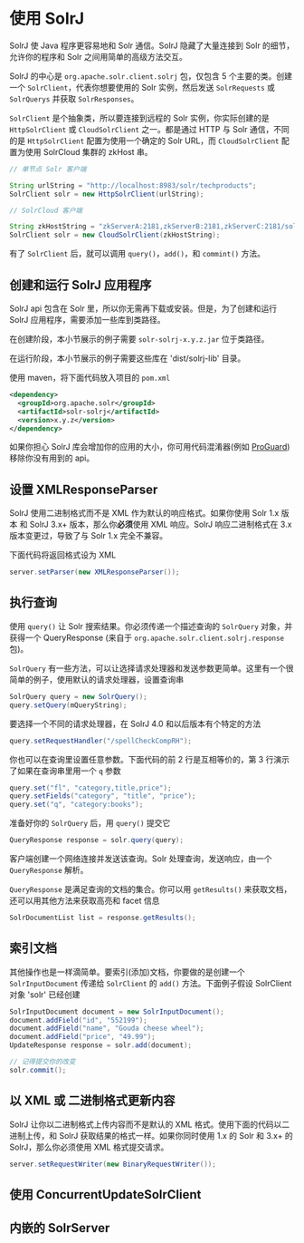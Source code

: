 # 使用 SolrJ

SolrJ 使 Java 程序更容易地和 Solr 通信。SolrJ 隐藏了大量连接到 Solr 的细节，允许你的程序和 Solr 之间用简单的高级方法交互。

SolrJ 的中心是 `org.apache.solr.client.solrj` 包，仅包含 5 个主要的类。创建一个 `SolrClient`，代表你想要使用的 Solr 实例，然后发送 `SolrRequests` 或 `SolrQuerys` 并获取 `SolrResponses`。

`SolrClient` 是个抽象类，所以要连接到远程的 Solr 实例，你实际创建的是 `HttpSolrClient` 或  `CloudSolrClient` 之一。都是通过 HTTP 与 Solr 通信，不同的是 `HttpSolrClient` 配置为使用一个确定的 Solr URL，而 `CloudSolrClient` 配置为使用 SolrCloud 集群的 zkHost 串。

```java
// 单节点 Solr 客户端

String urlString = "http://localhost:8983/solr/techproducts";
SolrClient solr = new HttpSolrClient(urlString);
```

```java
// SolrCloud 客户端

String zkHostString = "zkServerA:2181,zkServerB:2181,zkServerC:2181/solr";
SolrClient solr = new CloudSolrClient(zkHostString);
```

有了 `SolrClient` 后，就可以调用 `query()`，`add()`，和 `commint()` 方法。

## 创建和运行 SolrJ 应用程序

SolrJ api 包含在 Solr 里，所以你无需再下载或安装。但是，为了创建和运行 SolrJ 应用程序，需要添加一些库到类路径。

在创建阶段，本小节展示的例子需要 `solr-solrj-x.y.z.jar` 位于类路径。

在运行阶段，本小节展示的例子需要这些库在 'dist/solrj-lib' 目录。

使用 maven，将下面代码放入项目的 `pom.xml`

```xml
<dependency>
  <groupId>org.apache.solr</groupId>
  <artifactId>solr-solrj</artifactId>
  <version>x.y.z</version>
</dependency>
```

如果你担心 SolrJ 库会增加你的应用的大小，你可用代码混淆器(例如 [ProGuard](proguard.sourceforge.net))移除你没有用到的 api。

## 设置 XMLResponseParser

SolrJ 使用二进制格式而不是 XML 作为默认的响应格式。如果你使用 Solr 1.x 版本 和 SolrJ 3.x+ 版本，那么你**必须**使用 XML 响应。SolrJ 响应二进制格式在 3.x 版本变更过，导致了与 Solr 1.x 完全不兼容。

下面代码将返回格式设为 XML

```java
server.setParser(new XMLResponseParser());
```

## 执行查询

使用 `query()` 让 Solr 搜索结果。你必须传递一个描述查询的 `SolrQuery` 对象，并获得一个 QueryResponse (来自于 `org.apache.solr.client.solrj.response` 包)。

`SolrQuery` 有一些方法，可以让选择请求处理器和发送参数更简单。这里有一个很简单的例子，使用默认的请求处理器，设置查询串

```java
SolrQuery query = new SolrQuery();
query.setQuery(mQueryString);
```

要选择一个不同的请求处理器，在 SolrJ 4.0 和以后版本有个特定的方法

```java
query.setRequestHandler("/spellCheckCompRH");
```

你也可以在查询里设置任意参数。下面代码的前 2 行是互相等价的，第 3 行演示了如果在查询串里用一个 `q` 参数

```java
query.set("fl", "category,title,price");
query.setFields("category", "title", "price");
query.set("q", "category:books");
```

准备好你的 `SolrQuery` 后，用 `query()` 提交它

```java
QueryResponse response = solr.query(query);
```

客户端创建一个网络连接并发送该查询。Solr 处理查询，发送响应，由一个 `QueryResponse` 解析。

`QueryResponse` 是满足查询的文档的集合。你可以用 `getResults()` 来获取文档，还可以用其他方法来获取高亮和 facet 信息

```java
SolrDocumentList list = response.getResults();
```

## 索引文档

其他操作也是一样滴简单。要索引(添加)文档，你要做的是创建一个 `SolrInputDocument` 传递给 `SolrClient` 的 `add()` 方法。下面例子假设 SolrClient 对象 'solr' 已经创建

```java
SolrInputDocument document = new SolrInputDocument();
document.addField("id", "552199");
document.addField("name", "Gouda cheese wheel");
document.addField("price", "49.99");
UpdateResponse response = solr.add(document);

// 记得提交你的改变
solr.commit();
```

## 以 XML 或 二进制格式更新内容

SolrJ 让你以二进制格式上传内容而不是默认的 XML 格式。使用下面的代码以二进制上传，和 SolrJ 获取结果的格式一样。如果你同时使用 1.x 的 Solr 和 3.x+ 的 SolrJ，那么你必须使用 XML 格式提交请求。

```java
server.setRequestWriter(new BinaryRequestWriter());
```

## 使用 ConcurrentUpdateSolrClient

## 内嵌的 SolrServer

